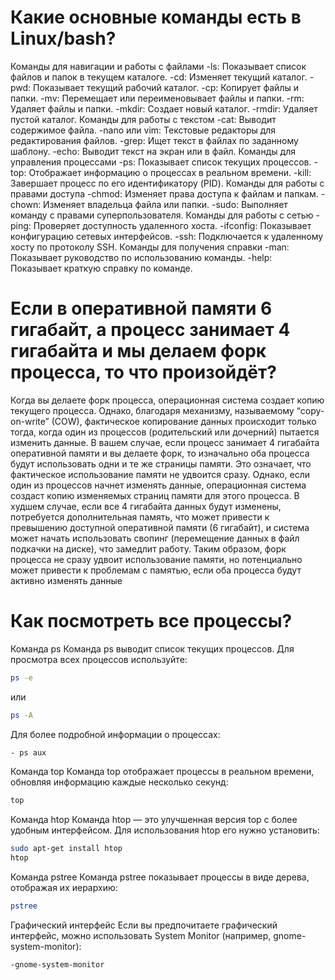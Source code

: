 # Какие основные команды есть в Linux/bash?
Команды для навигации и работы с файлами
-ls: Показывает список файлов и папок в текущем каталоге.
-cd: Изменяет текущий каталог.
-pwd: Показывает текущий рабочий каталог.
-cp: Копирует файлы и папки.
-mv: Перемещает или переименовывает файлы и папки.
-rm: Удаляет файлы и папки.
-mkdir: Создает новый каталог.
-rmdir: Удаляет пустой каталог.
Команды для работы с текстом
-cat: Выводит содержимое файла.
-nano или vim: Текстовые редакторы для редактирования файлов.
-grep: Ищет текст в файлах по заданному шаблону.
-echo: Выводит текст на экран или в файл.
Команды для управления процессами
-ps: Показывает список текущих процессов.
-top: Отображает информацию о процессах в реальном времени.
-kill: Завершает процесс по его идентификатору (PID).
Команды для работы с правами доступа
-chmod: Изменяет права доступа к файлам и папкам.
-chown: Изменяет владельца файла или папки.
-sudo: Выполняет команду с правами суперпользователя.
Команды для работы с сетью
-ping: Проверяет доступность удаленного хоста.
-ifconfig: Показывает конфигурацию сетевых интерфейсов.
-ssh: Подключается к удаленному хосту по протоколу SSH.
Команды для получения справки
-man: Показывает руководство по использованию команды.
-help: Показывает краткую справку по команде.

# Если в оперативной памяти 6 гигабайт, а процесс занимает 4 гигабайта и мы делаем форк процесса, то что произойдёт?
Когда вы делаете форк процесса, операционная система создает копию текущего процесса. Однако, благодаря механизму, называемому “copy-on-write” (COW), фактическое копирование данных происходит только тогда, когда один из процессов (родительский или дочерний) пытается изменить данные.
В вашем случае, если процесс занимает 4 гигабайта оперативной памяти и вы делаете форк, то изначально оба процесса будут использовать одни и те же страницы памяти. Это означает, что фактическое использование памяти не удвоится сразу.
Однако, если один из процессов начнет изменять данные, операционная система создаст копию изменяемых страниц памяти для этого процесса. В худшем случае, если все 4 гигабайта данных будут изменены, потребуется дополнительная память, что может привести к превышению доступной оперативной памяти (6 гигабайт), и система может начать использовать свопинг (перемещение данных в файл подкачки на диске), что замедлит работу.
Таким образом, форк процесса не сразу удвоит использование памяти, но потенциально может привести к проблемам с памятью, если оба процесса будут активно изменять данные

# Как посмотреть все процессы?
Команда ps
Команда ps выводит список текущих процессов. Для просмотра всех процессов используйте:
```bash
ps -e
```
или
```bash
ps -A
```
Для более подробной информации о процессах:
```bash
- ps aux
```
Команда top
Команда top отображает процессы в реальном времени, обновляя информацию каждые несколько секунд:
```bash
top
```
Команда htop
Команда htop — это улучшенная версия top с более удобным интерфейсом. Для использования htop его нужно установить:
```bash
sudo apt-get install htop
htop
```
Команда pstree
Команда pstree показывает процессы в виде дерева, отображая их иерархию:
```bash
pstree
```
Графический интерфейс
Если вы предпочитаете графический интерфейс, можно использовать System Monitor (например, gnome-system-monitor):
```bash
-gnome-system-monitor
```
